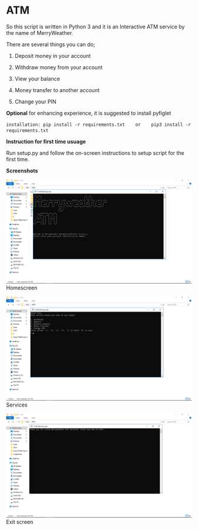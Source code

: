 # ATM
So this script is written in Python 3 and it is an Interactive ATM service by the name of MerryWeather.

There are several things you can do;

1. Deposit money in your account

2. Withdraw money from your account

3. View your balance

4. Money transfer to another account

5. Change your PIN


**Optional**
for enhancing experience, it is suggested to install pyfiglet

	installation: pip install -r requirements.txt    or    pip3 install -r requirements.txt


**Instruction for first time usuage**

Run setup.py and follow the on-screen instructions to setup script for the first time.




**Screenshots**

![Homescreen](https://raw.githubusercontent.com/Faiz-Anjum/ATM/main/screenshots/homescreen.png)
Homescreen










![Services](https://raw.githubusercontent.com/Faiz-Anjum/ATM/main/screenshots/services.png)
Services








![Exiting](https://raw.githubusercontent.com/Faiz-Anjum/ATM/main/screenshots/exit.png)
Exit screen










